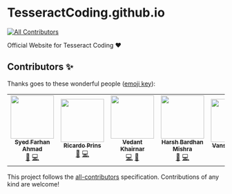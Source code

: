 # TesseractCoding.github.io
<!-- ALL-CONTRIBUTORS-BADGE:START - Do not remove or modify this section -->
[![All Contributors](https://img.shields.io/badge/all_contributors-7-orange.svg?style=flat-square)](#contributors-)
<!-- ALL-CONTRIBUTORS-BADGE:END -->
Official Website for Tesseract Coding ❤️

## Contributors ✨

Thanks goes to these wonderful people ([emoji key](https://allcontributors.org/docs/en/emoji-key)):

<!-- ALL-CONTRIBUTORS-LIST:START - Do not remove or modify this section -->
<!-- prettier-ignore-start -->
<!-- markdownlint-disable -->
<table>
  <tr>
    <td align="center"><a href="https://tesseractcoding.github.io/"><img src="https://avatars1.githubusercontent.com/u/42010556?v=4" width="100px;" alt=""/><br /><sub><b>Syed Farhan Ahmad</b></sub></a><br /><a href="#projectManagement-born-2learn" title="Project Management">📆</a> <a href="https://github.com/TesseractCoding/TesseractCoding.github.io/commits?author=born-2learn" title="Code">💻</a></td>
    <td align="center"><a href="https://www.iamprins.com"><img src="https://avatars2.githubusercontent.com/u/54654484?v=4" width="100px;" alt=""/><br /><sub><b>Ricardo Prins</b></sub></a><br /><a href="#projectManagement-ricardoprins" title="Project Management">📆</a> <a href="https://github.com/TesseractCoding/TesseractCoding.github.io/commits?author=ricardoprins" title="Code">💻</a></td>
    <td align="center"><a href="https://vedantkhairnar.ml/"><img src="https://avatars1.githubusercontent.com/u/42309779?v=4" width="100px;" alt=""/><br /><sub><b>Vedant Khairnar</b></sub></a><br /><a href="https://github.com/TesseractCoding/TesseractCoding.github.io/commits?author=VedantKhairnar" title="Code">💻</a> <a href="#design-VedantKhairnar" title="Design">🎨</a></td>
    <td align="center"><a href="http://harshbardhanmishra.me"><img src="https://avatars1.githubusercontent.com/u/47351025?v=4" width="100px;" alt=""/><br /><sub><b>Harsh Bardhan Mishra</b></sub></a><br /><a href="#projectManagement-HarshCasper" title="Project Management">📆</a> <a href="https://github.com/TesseractCoding/TesseractCoding.github.io/commits?author=HarshCasper" title="Code">💻</a></td>
    <td align="center"><a href="https://www.linkedin.com/in/vanshika-garg-9297a3188/"><img src="https://avatars3.githubusercontent.com/u/51471702?v=4" width="100px;" alt=""/><br /><sub><b>Vanshika Garg</b></sub></a><br /><a href="#design-Vanshikagarg17" title="Design">🎨</a> <a href="#eventOrganizing-Vanshikagarg17" title="Event Organizing">📋</a></td>
    <td align="center"><a href="http://debanjanab.github.io"><img src="https://avatars1.githubusercontent.com/u/37831166?v=4" width="100px;" alt=""/><br /><sub><b>Debanjona Bhattacharjya</b></sub></a><br /><a href="#design-DEBANJANAB" title="Design">🎨</a> <a href="#eventOrganizing-DEBANJANAB" title="Event Organizing">📋</a></td>
    <td align="center"><a href="http://vinamramunot-tech.github.io"><img src="https://avatars2.githubusercontent.com/u/56406734?v=4" width="100px;" alt=""/><br /><sub><b>Vinamra Munot</b></sub></a><br /><a href="#projectManagement-vinamramunot-tech" title="Project Management">📆</a> <a href="https://github.com/TesseractCoding/TesseractCoding.github.io/commits?author=vinamramunot-tech" title="Code">💻</a></td>
  </tr>
</table>

<!-- markdownlint-enable -->
<!-- prettier-ignore-end -->
<!-- ALL-CONTRIBUTORS-LIST:END -->

This project follows the [all-contributors](https://github.com/all-contributors/all-contributors) specification. Contributions of any kind are welcome!
